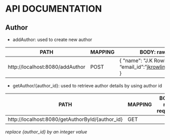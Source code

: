 # API DOCUMENTATION

## Author 
* addAuthor: used to create new author

PATH | MAPPING | BODY: raw-JSON 
-----|---------|----------------
http://localhost:8080/addAuthor | POST | { "name": "J.K Rowling" , “email_id”:”jkrowling@writers.com" }



* getAuthor/{author_id}: used to retrieve author details by using author id

PATH | MAPPING | BODY: not required 
-----|---------|----------------
http://localhost:8080/getAuthorById/{author_id} | GET | 

  _replace {author_id} by an integer value_
